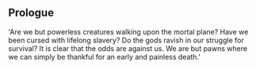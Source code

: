 ## Prologue

'Are we but powerless creatures walking upon the mortal plane? Have we been cursed with lifelong slavery? Do the gods ravish in our struggle for survival? It is clear that the odds are against us. We are but pawns where we can simply be thankful for an early and painless death.'

